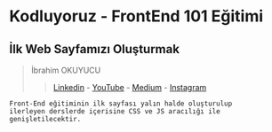 # Kodluyoruz - FrontEnd 101 Eğitimi
## İlk Web Sayfamızı Oluşturmak 
> İbrahim OKUYUCU
>> [Linkedin](https://www.linkedin.com/in/ibrahimmokuyucu/) - [YouTube](https://www.youtube.com/channel/UCJcUh8qO92uAAXHo7C9MGsg) - [Medium](https://medium.com/@ibrahimmokuyucu) - [Instagram](https://www.instagram.com/ibrahimmokuyucu/)

```
Front-End eğitiminin ilk sayfası yalın halde oluşturulup
ilerleyen derslerde içerisine CSS ve JS aracılığı ile genişletilecektir.
```